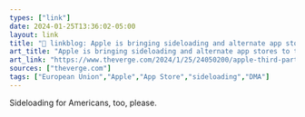 ```yaml
---
types: ["link"]
date: 2024-01-25T13:36:02-05:00
layout: link
title: "🔗 linkblog: Apple is bringing sideloading and alternate app stores to the iPhone - The Verge'"
art_title: "Apple is bringing sideloading and alternate app stores to the iPhone - The Verge"
art_link: "https://www.theverge.com/2024/1/25/24050200/apple-third-party-app-stores-allowed-iphone-ios-europe-digital-markets-act"
sources: ["theverge.com"]
tags: ["European Union","Apple","App Store","sideloading","DMA"]
---
```

Sideloading for Americans, too, please. 
